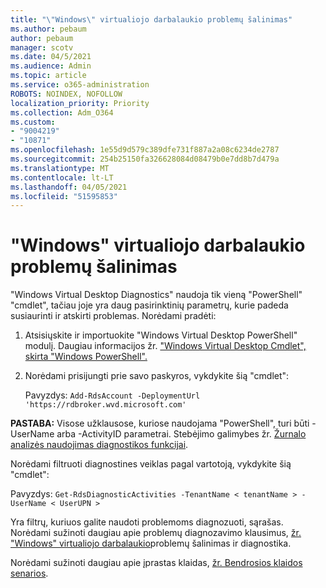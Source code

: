```yaml
---
title: "\"Windows\" virtualiojo darbalaukio problemų šalinimas"
ms.author: pebaum
author: pebaum
manager: scotv
ms.date: 04/5/2021
ms.audience: Admin
ms.topic: article
ms.service: o365-administration
ROBOTS: NOINDEX, NOFOLLOW
localization_priority: Priority
ms.collection: Adm_O364
ms.custom:
- "9004219"
- "10871"
ms.openlocfilehash: 1e55d9d579c389dfe731f887a2a08c6234de2787
ms.sourcegitcommit: 254b25150fa326628084d08479b0e7dd8b7d479a
ms.translationtype: MT
ms.contentlocale: lt-LT
ms.lasthandoff: 04/05/2021
ms.locfileid: "51595853"
---
```

# <a name="identify-windows-virtual-desktop-issues"></a>"Windows" virtualiojo darbalaukio problemų šalinimas

"Windows Virtual Desktop Diagnostics" naudoja tik vieną "PowerShell" "cmdlet", tačiau joje yra daug pasirinktinių parametrų, kurie padeda susiaurinti ir atskirti problemas. Norėdami pradėti: 

1. Atsisiųskite ir importuokite "Windows Virtual Desktop PowerShell" modulį. Daugiau informacijos žr. ["Windows Virtual Desktop Cmdlet", skirta "Windows PowerShell".](https://docs.microsoft.com/powershell/windows-virtual-desktop/overview)

1. Norėdami prisijungti prie savo paskyros, vykdykite šią "cmdlet":
    
    Pavyzdys: `Add-RdsAccount -DeploymentUrl 'https://rdbroker.wvd.microsoft.com'`

**PASTABA:** Visose užklausose, kuriose naudojama "PowerShell", turi būti -UserName arba -ActivityID parametrai. Stebėjimo galimybes žr. [Žurnalo analizės naudojimas diagnostikos funkcijai](https://go.microsoft.com/fwlink/?linkid=2126847).

Norėdami filtruoti diagnostines veiklas pagal vartotoją, vykdykite šią "cmdlet":

Pavyzdys: `Get-RdsDiagnosticActivities -TenantName < tenantName > -UserName < UserUPN >`

Yra filtrų, kuriuos galite naudoti problemoms diagnozuoti, sąrašas. Norėdami sužinoti daugiau apie problemų diagnozavimo klausimus, [žr. "Windows" virtualiojo darbalaukio](https://docs.microsoft.com/azure/virtual-desktop/diagnostics-role-service#diagnose-issues-with-powershell)problemų šalinimas ir diagnostika.

Norėdami sužinoti daugiau apie įprastas klaidas, [žr. Bendrosios klaidos senarios](https://docs.microsoft.com/azure/virtual-desktop/diagnostics-role-service#common-error-scenarios).
